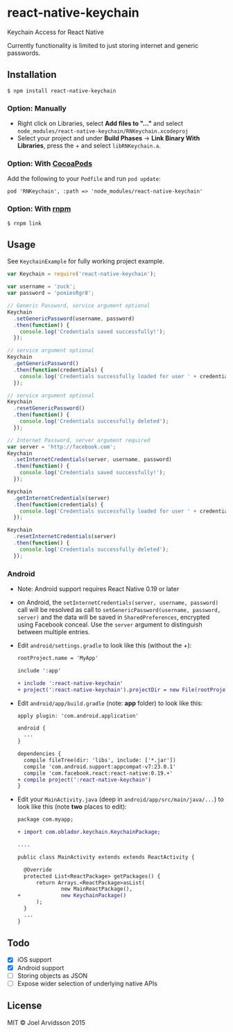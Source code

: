 # react-native-keychain
Keychain Access for React Native

Currently functionality is limited to just storing internet and generic passwords. 

## Installation

`$ npm install react-native-keychain`

### Option: Manually

* Right click on Libraries, select **Add files to "…"** and select `node_modules/react-native-keychain/RNKeychain.xcodeproj`
* Select your project and under **Build Phases** -> **Link Binary With Libraries**, press the + and select `libRNKeychain.a`.

### Option: With [CocoaPods](https://cocoapods.org/)

Add the following to your `Podfile` and run `pod update`:

```
pod 'RNKeychain', :path => 'node_modules/react-native-keychain'
```

### Option: With [rnpm](https://github.com/rnpm/rnpm)

`$ rnpm link`

## Usage

See `KeychainExample` for fully working project example.

```js
var Keychain = require('react-native-keychain');

var username = 'zuck';
var password = 'poniesRgr8';

// Generic Password, service argument optional
Keychain
  .setGenericPassword(username, password)
  .then(function() {
    console.log('Credentials saved successfully!');
  });

// service argument optional
Keychain
  .getGenericPassword()
  .then(function(credentials) {
    console.log('Credentials successfully loaded for user ' + credentials.username);
  });

// service argument optional
Keychain
  .resetGenericPassword()
  .then(function() {
    console.log('Credentials successfully deleted');
  });

// Internet Password, server argument required
var server = 'http://facebook.com';
Keychain
  .setInternetCredentials(server, username, password)
  .then(function() {
    console.log('Credentials saved successfully!');
  });

Keychain
  .getInternetCredentials(server)
  .then(function(credentials) {
    console.log('Credentials successfully loaded for user ' + credentials.username);
  });

Keychain
  .resetInternetCredentials(server)
  .then(function() {
    console.log('Credentials successfully deleted');
  });

```

### Android

* Note: Android support requires React Native 0.19 or later
* on Android, the `setInternetCredentials(server, username, password)` call will be resolved as call to `setGenericPassword(username, password, server)` and the data will be saved in `SharedPreferences`, encrypted using Facebook conceal. Use the `server` argument to distinguish between multiple entries.

* Edit `android/settings.gradle` to look like this (without the +):

  ```diff
  rootProject.name = 'MyApp'

  include ':app'

  + include ':react-native-keychain'
  + project(':react-native-keychain').projectDir = new File(rootProject.projectDir, '../node_modules/react-native-keychain/android')
  ```

* Edit `android/app/build.gradle` (note: **app** folder) to look like this: 

  ```diff
  apply plugin: 'com.android.application'

  android {
    ...
  }

  dependencies {
    compile fileTree(dir: 'libs', include: ['*.jar'])
    compile 'com.android.support:appcompat-v7:23.0.1'
    compile 'com.facebook.react:react-native:0.19.+'
  + compile project(':react-native-keychain')
  }
  ```

* Edit your `MainActivity.java` (deep in `android/app/src/main/java/...`) to look like this (note **two** places to edit):

  ```diff
  package com.myapp;

  + import com.oblador.keychain.KeychainPackage;

  ....

  public class MainActivity extends extends ReactActivity {

    @Override
    protected List<ReactPackage> getPackages() {
        return Arrays.<ReactPackage>asList(
                new MainReactPackage(),
  +             new KeychainPackage()
        );
    }
    ...
  }
  ```

## Todo

- [x] iOS support
- [x] Android support
- [ ] Storing objects as JSON
- [ ] Expose wider selection of underlying native APIs

## License
MIT © Joel Arvidsson 2015
